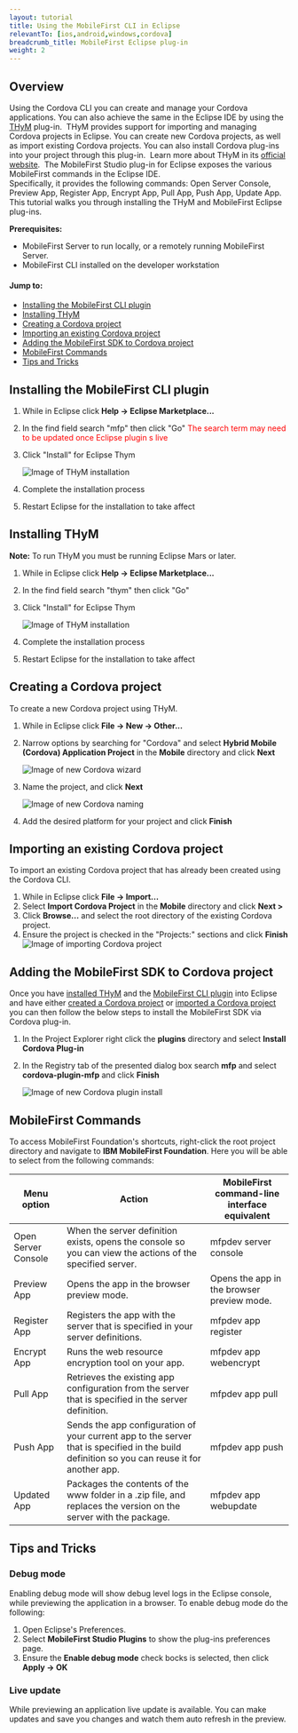 ```yaml
---
layout: tutorial
title: Using the MobileFirst CLI in Eclipse
relevantTo: [ios,android,windows,cordova]
breadcrumb_title: MobileFirst Eclipse plug-in
weight: 2
---
```


## Overview
Using the Cordova CLI you can create and manage your Cordova applications. You can also achieve the same in the Eclipse IDE by using the [THyM](https://www.eclipse.org/thym/) plug-in.
​
THyM provides support for importing and managing Cordova projects in Eclipse. You can create new Cordova projects, as well as import existing Cordova projects. You can also install Cordova plug-ins into your project through this plug-in.
​
Learn more about THyM in its [official website](https://www.eclipse.org/thym/).
​
The MobileFirst Studio plug-in for Eclipse exposes the various MobileFirst commands in the Eclipse IDE.  
Specifically, it provides the following commands: Open Server Console, Preview App, Register App, Encrypt App, Pull App, Push App, Update App.
​
This tutorial walks you through installing the THyM and MobileFirst Eclipse plug-ins.

**Prerequisites:**  
* MobileFirst Server to run locally, or a remotely running MobileFirst Server.
* MobileFirst CLI installed on the developer workstation

#### Jump to:

* [Installing the MobileFirst CLI plugin](#installing-the-mobilefirst-cli-plugin)
* [Installing THyM](#installing-thym)
* [Creating a Cordova project](#creating-a-cordova-project)
* [Importing an existing Cordova project](#importing-an-existing-cordova-project)
* [Adding the MobileFirst SDK to Cordova project](#adding-the-mobilefirst-sdk-to-cordova-project)
* [MobileFirst Commands](#mobilefirst-commands)
* [Tips and Tricks](#tips-and-tricks)


## Installing the MobileFirst CLI plugin

1. While in Eclipse click **Help → Eclipse Marketplace...**
2. In the find field search "mfp" then click "Go" <span style="color:red">The search term may need to be updated once Eclipse plugin s live</span>
3. Click "Install" for Eclipse Thym 

	![Image of THyM installation](Thym_install.png)

4. Complete the installation process
5. Restart Eclipse for the installation to take affect

## Installing THyM

**Note:** To run THyM you must be running Eclipse Mars or later.

1. While in Eclipse click **Help → Eclipse Marketplace...**
2. In the find field search "thym" then click "Go"
3. Click "Install" for Eclipse Thym 

	![Image of THyM installation](Thym_install.png)

4. Complete the installation process
5. Restart Eclipse for the installation to take affect


## Creating a Cordova project
To create a new Cordova project using THyM.

1. While in Eclipse click **File → New → Other...**
2. Narrow options by searching for "Cordova" and select **Hybrid Mobile (Cordova) Application Project** in the **Mobile** directory and click **Next**

	![Image of new Cordova wizard](New_cordova_wizard.png)

3. Name the project, and click **Next**

	![Image of new Cordova naming](New_cordova_naming.png)

4. Add the desired platform for your project and click **Finish**

## Importing an existing Cordova project
To import an existing Cordova project that has already been created using the Cordova CLI.

1. While in Eclipse click **File → Import...**
2. Select **Import Cordova Project** in the **Mobile** directory and click **Next >**
3. Click **Browse...** and select the root directory of the existing Cordova project.
4. Ensure the project is checked in the "Projects:" sections and click **Finish**
	![Image of importing Cordova project](Import_cordova.png)


## Adding the MobileFirst SDK to Cordova project
Once you have [installed THyM](#installing-thym) and the [MobileFirst CLI plugin](#installing-mobilefirst-cli-plugin) into Eclipse and have either [created a Cordova project](#creating-a-cordova-project) or [imported a Cordova project](#importing-an-existing-cordova-project) you can then follow the below steps to install the MobileFirst SDK via Cordova plug-in.

1. In the Project Explorer right click the **plugins** directory and select **Install Cordova Plug-in**
2. In the Registry tab of the presented dialog box search **mfp** and select **cordova-plugin-mfp** and click **Finish**

	![Image of new Cordova plugin install](New_installing_cordova_plugin.png)

## MobileFirst Commands
To access MobileFirst Foundation's shortcuts, right-click the root project directory and navigate to **IBM MobileFirst Foundation**.  Here you will be able to select from the following commands:

| Menu option         | Action                                                                                                                                       | MobileFirst command-line interface equivalent |
|---------------------|----------------------------------------------------------------------------------------------------------------------------------------------|-----------------------------------------------|
| Open Server Console | When the server definition exists, opens the console so you can view the actions of the specified server.                                    | mfpdev server console                         |
| Preview App         | Opens the app in the browser preview mode.                                                                                                   | Opens the app in the browser preview mode.    |
| Register App        | Registers the app with the server that is specified in your server definitions.                                                              | mfpdev app register                           |
| Encrypt App         | Runs the web resource encryption tool on your app.                                                                                           | mfpdev app webencrypt                         |
| Pull App            | Retrieves the existing app configuration from the server that is specified in the server definition.                                         | mfpdev app pull                               |
| Push App            | Sends the app configuration of your current app to the server that is specified in the build definition so you can reuse it for another app. | mfpdev app push                               |
| Updated App         | Packages the contents of the www folder in a .zip file, and replaces the version on the server with the package.                             | mfpdev app webupdate                          |


## Tips and Tricks

### Debug mode
Enabling debug mode will show debug level logs in the Eclipse console, while previewing the application in a browser.  To enable debug mode do the following:  

1. Open Eclipse's Preferences.
2. Select **MobileFirst Studio Plugins** to show the plug-ins preferences page.
3. Ensure the **Enable debug mode** check bocks is selected, then click **Apply → OK**

### Live update
While previewing an application live update is available. You can make updates and save you changes and watch them auto refresh in the preview.